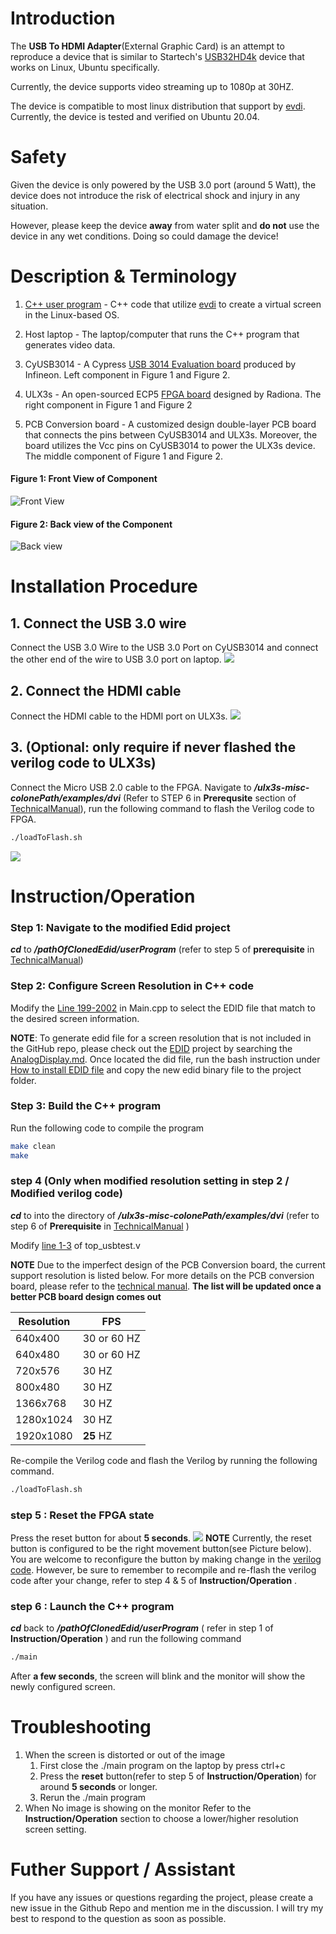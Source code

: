 # Introduction

The __USB To HDMI Adapter__(External Graphic Card) is an attempt to reproduce a device that is similar to Startech's [USB32HD4k](https://www.startech.com/en-us/display-video-adapters/usb32hd4k) device that works on Linux, Ubuntu specifically. 

Currently, the device supports video streaming up to 1080p at 30HZ. 

The device is compatible to most linux distribution that support by [evdi](https://github.com/DisplayLink/evdi). Currently, the device is tested and verified on Ubuntu 20.04.

# Safety
Given the device is only powered by the USB 3.0 port (around 5 Watt), the device does not introduce the risk of electrical shock and injury in any situation. 

However, please keep the device **away** from water split and  **do not** use the device in any wet conditions. Doing so could damage the device!


# Description & Terminology
1. [C++ user program](https://github.com/joeldushouyu/evdi/tree/userProgram/userProgram) - C++ code that utilize [evdi](https://github.com/DisplayLink/evdi) to create a virtual screen in the Linux-based OS.
2. Host laptop - The laptop/computer that runs the C++ program that generates video data.
3. CyUSB3014 - A Cypress [USB 3014 Evaluation board](https://www.infineon.com/cms/en/product/evaluation-boards/cyusb3kit-003/) produced by Infineon. Left component in Figure 1 and Figure 2.
4. ULX3s - An open-sourced ECP5 [FPGA board](https://radiona.org/ulx3s/) designed by Radiona. The right component in Figure 1 and Figure 2

5. PCB Conversion board - A customized design double-layer PCB board that connects the pins between CyUSB3014 and ULX3s. Moreover, the board utilizes the Vcc pins on CyUSB3014 to power the ULX3s device.  The middle component of Figure 1 and Figure 2.

#### Figure 1: Front View of Component
![Front View](./ImageForDocumentation/FrontViewOfComponent.jpg)
#### Figure 2: Back view of the Component
![Back view](./ImageForDocumentation/BackViewOfComponent.jpg)




# Installation Procedure
## 1. Connect the USB 3.0 wire
Connect the USB 3.0 Wire to the USB 3.0 Port on CyUSB3014 and connect the other end of the wire to USB 3.0 port on laptop. 
![](./ImageForDocumentation/ConnectTOUSBPort.jpg)
## 2. Connect the HDMI cable
Connect the HDMI cable to the HDMI port on ULX3s.
![](./ImageForDocumentation/ConnectToHDMIPort.jpg)
## 3. (**Optional**: only require if never flashed the verilog code to ULX3s)

Connect the Micro USB 2.0 cable to the FPGA. Navigate to ***/ulx3s-misc-colonePath/examples/dvi*** (Refer to STEP 6 in __Prerequsite__ section of [TechnicalManual](./TechnicalMaunaul.md)), run the following command to flash the Verilog code to FPGA.
```bash
./loadToFlash.sh
```
![](./ImageForDocumentation/ConnectToMicroUSB.jpg)


# Instruction/Operation

### Step 1: Navigate to the modified Edid project
___cd___ to ___/pathOfClonedEdid/userProgram___ (refer to step 5 of **prerequisite** in [TechnicalManual](./TechnicalMaunaul.md)) 
### Step 2: Configure Screen Resolution in C++ code
Modify the [Line 199-2002](https://github.com/joeldushouyu/evdi/blob/userProgram/userProgram/main.cpp#L199-L202) in Main.cpp to select the EDID file that match to the desired screen information.

**NOTE**: To generate edid file for a screen resolution that is not included in the GitHub repo, please check out the [EDID](https://github.com/linuxhw/EDID) project by searching the [AnalogDisplay.md](https://github.com/linuxhw/EDID/blob/master/AnalogDisplay.md). Once located the did file, run the bash instruction under [How to install EDID file](https://github.com/linuxhw/EDID) and copy the new edid binary file to the project folder.

### Step 3: Build the C++ program
Run the following code to compile the program
```sh
make clean
make
```
### step 4 (Only when modified resolution setting in step 2 / Modified verilog code)
***cd*** to into the directory of ***/ulx3s-misc-colonePath/examples/dvi***  (refer to step 6 of __Prerequisite__ in [TechnicalManual](./TechnicalMaunaul.md) )

Modify [line 1-3](https://github.com/joeldushouyu/ulx3s-misc/blob/doubleFIFOImplementation/examples/dvi/top/top_usbtest.v#L1-L3) of top_usbtest.v

**NOTE** Due to the imperfect design of the PCB Conversion board, the current support resolution is listed below. For more details on the PCB conversion board, please refer to the [technical manual](./TechnicalMaunaul.md). **The list will be updated once a better PCB board design comes out**

|Resolution| FPS|
|--|--|
|640x400|30 or 60 HZ|
|640x480|30 or 60 HZ|
|720x576|30 HZ|
|800x480|30 HZ|
|1366x768|30 HZ|
|1280x1024|30 HZ|
|1920x1080|**25** HZ|

Re-compile the Verilog code and flash the Verilog by running the following command.
```bash
./loadToFlash.sh
```
### step 5 : Reset the FPGA state
Press the reset button for about __5 seconds__. 
![](./ImageForDocumentation/RESETButton.jpg)
**NOTE** Currently, the reset button is configured to be the right movement button(see Picture below). You are welcome to reconfigure the button by making change in the [verilog code](https://github.com/joeldushouyu/ulx3s-misc/blob/doubleFIFOImplementation/examples/dvi/top/top_usbtest.v#L88). However, be sure to remember to recompile and re-flash the verilog code after your change, refer to step 4 & 5 of **Instruction/Operation** .

### step 6 :  Launch the C++ program
___cd___ back to ___/pathOfClonedEdid/userProgram___ ( refer in step 1 of __Instruction/Operation__ ) and run the following command
```bash
./main
```

After __a few seconds__, the screen will blink and the monitor will show the newly configured screen.


# Troubleshooting
1. When the screen is distorted or out of the image
    1. First close the ./main program on the laptop by press ctrl+c
    2. Press the __reset__ button(refer to step 5 of __Instruction/Operation__) for around __5 seconds__ or longer. 
    3. Rerun the ./main program
2. When No image is showing on the monitor
    Refer to the __Instruction/Operation__ section to choose a lower/higher resolution screen setting. 


# Futher Support / Assistant
If you have any issues or questions regarding the project, please create a new issue in the Github Repo and mention me in the discussion.  I will try my best to respond to the question as soon as possible.


    

 
